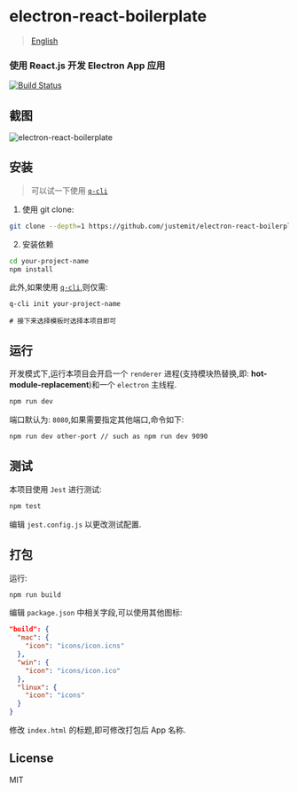 # electron-react-boilerplate

> [English](./README_EN.md)

### 使用 React.js 开发 Electron App 应用

[![Build Status](https://travis-ci.org/justemit/electron-react-boilerplate.svg?branch=master)](https://travis-ci.org/justemit/electron-react-boilerplate)

## 截图

![electron-react-boilerplate](http://pcj3271t7.bkt.clouddn.com/electron-react-boilerplate.png)

## 安装

> 可以试一下使用 [`q-cli`](https://github.com/justemit/q-cli)

1.  使用 git clone:

```bash
git clone --depth=1 https://github.com/justemit/electron-react-boilerplate.git ypur-project-name
```

2.  安装依赖

```bash
cd your-project-name
npm install
```

此外,如果使用 [`q-cli`](https://github.com/justemit/q-cli),则仅需:

```shell
q-cli init your-project-name

# 接下来选择模板时选择本项目即可
```

## 运行

开发模式下,运行本项目会开启一个 `renderer` 进程(支持模块热替换,即: **hot-module-replacement**)和一个 `electron` 主线程.

```bash
npm run dev
```

端口默认为: `8080`,如果需要指定其他端口,命令如下:

```bash
npm run dev other-port // such as npm run dev 9090
```

## 测试

本项目使用 `Jest` 进行测试:

```bash
npm test
```

编辑 `jest.config.js` 以更改测试配置.

## 打包

运行:

```bash
npm run build
```

编辑 `package.json` 中相关字段,可以使用其他图标:

```json
"build": {
  "mac": {
    "icon": "icons/icon.icns"
  },
  "win": {
    "icon": "icons/icon.ico"
  },
  "linux": {
    "icon": "icons"
  }
}
```

修改 `index.html` 的标题,即可修改打包后 App 名称.

## License

MIT
